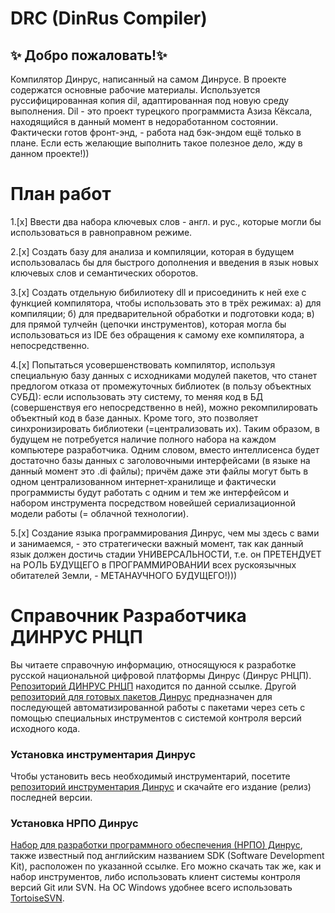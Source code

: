 ﻿# DRC (DinRus Compiler) 
 
## :sparkles: **Добро пожаловать!**:sparkles:

Компилятор Динрус, написанный на самом Динрусе.
В проекте содержатся основные рабочие материалы. 
Используется руссифицированная копия dil, адаптированная под новую среду выполнения. 
Dil - это проект турецкого программиста Азиза Кёксала,
находящийся в данный момент в недоработанном состоянии.
Фактически готов фронт-энд, - работа над бэк-эндом ещё только в плане.
Если есть желающие выполнить такое полезное дело, жду в данном проекте!))

# План работ

1.[x] Ввести два набора ключевых слов - англ. и рус., которые могли бы использоваться в равноправном режиме.

2.[x] Создать базу для анализа и компиляции, которая в будущем использовалась бы для быстрого дополнения и введения в язык новых ключевых слов и семантических оборотов.

3.[x] Создать отдельную бибилиотеку dll и присоединить к ней exe с функцией компилятора, чтобы использовать это в трёх режимах:
а) для компиляции;
б) для предварительной обработки и подготовки кода;
в) для прямой тулчейн (цепочки инструментов), которая могла бы использоваться из IDE без обращения к самому exe компилятора, а непосредственно.

4.[x] Попытаться усовершенствовать компилятор, используя специальную базу данных с исходниками модулей пакетов, что станет предлогом отказа от промежуточных библиотек (в пользу объектных СУБД): если использовать эту систему, то меняя код в БД (совершенствуя его непосредственно в ней), можно рекомпилировать объектный код в базе данных. Кроме того, это позволяет синхронизировать библиотеки (=централизовать их). Таким образом, в будущем не потребуется наличие полного набора на каждом компьютере разработчика. Одним словом, вместо интеллисенса будет достаточно базы данных с заголовочными интерфейсами (в языке на данный момент это .di файлы); причём даже эти файлы могут быть в одном централизованном интернет-хранилище и фактически программисты будут работать с одним и тем же интерфейсом и набором инструмента посредством новейшей сериализационной модели работы (= облачной технологии).

5.[x] Создание языка программирования Динрус, чем мы здесь с вами и занимаемся, - это стратегически важный момент, так как данный язык должен достичь стадии УНИВЕРСАЛЬНОСТИ, т.е. он ПРЕТЕНДУЕТ на РОЛЬ БУДУЩЕГО в ПРОГРАММИРОВАНИИ всех рускоязычных обитателей Земли, - МЕТАНАУЧНОГО БУДУЩЕГО!)))

# Справочник Разработчика ДИНРУС РНЦП

Вы читаете справочную информацию, относящуюся к разработке русской национальной цифровой платформы Динрус (Динрус РНЦП). [Репозиторий ДИНРУС РНЦП](http://github.com/DinrusGroup) находится по данной ссылке. Другой [репозиторий для готовых пакетов Динрус](http://github.com/dinrus) предназначен для последующей автоматизированной работы с пакетами через сеть с помощью специальных инструментов с системой контроля версий исходного кода.

### Установка инcтрументария Динрус
Чтобы установить весь необходимый инструментарий, посетите [репозиторий инструментария Динрус](http://github.com/DinrusGroup/DinrusBin)  и скачайте его издание (релиз) последней версии. 

### Установка НРПО Динрус
[Набор для разработки программного обеспечения (НРПО) Динрус](http://github.com/DinrusGroup/Dinrus), также известный под английским названием SDK (Software Development Kit), расположен по указанной ссылке. Его можно скачать так же, как и набор инструментов, либо использовать клиент системы контроля версий Git или SVN. На ОС Windows удобнее всего использовать [TortoiseSVN](http://tortoisesvn.net).

